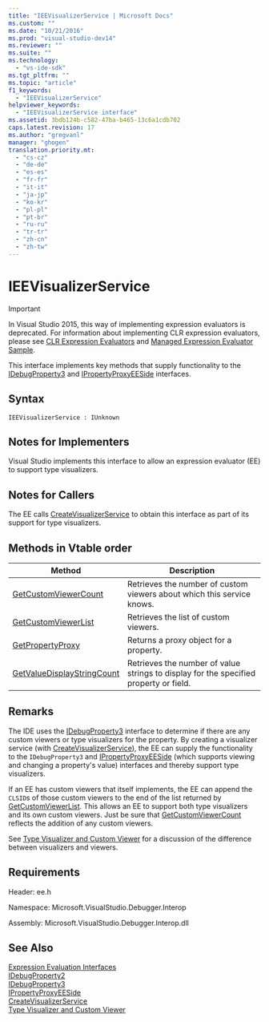 ```yaml
---
title: "IEEVisualizerService | Microsoft Docs"
ms.custom: ""
ms.date: "10/21/2016"
ms.prod: "visual-studio-dev14"
ms.reviewer: ""
ms.suite: ""
ms.technology: 
  - "vs-ide-sdk"
ms.tgt_pltfrm: ""
ms.topic: "article"
f1_keywords: 
  - "IEEVisualizerService"
helpviewer_keywords: 
  - "IEEVisualizerService interface"
ms.assetid: 3bdb124b-c582-47ba-b465-13c6a1cdb702
caps.latest.revision: 17
ms.author: "gregvanl"
manager: "ghogen"
translation.priority.mt: 
  - "cs-cz"
  - "de-de"
  - "es-es"
  - "fr-fr"
  - "it-it"
  - "ja-jp"
  - "ko-kr"
  - "pl-pl"
  - "pt-br"
  - "ru-ru"
  - "tr-tr"
  - "zh-cn"
  - "zh-tw"
---
```

# IEEVisualizerService
> [!IMPORTANT]
>  In Visual Studio 2015, this way of implementing expression evaluators is deprecated. For information about implementing CLR expression evaluators, please see [CLR Expression Evaluators](https://github.com/Microsoft/ConcordExtensibilitySamples/wiki/CLR-Expression-Evaluators) and [Managed Expression Evaluator Sample](https://github.com/Microsoft/ConcordExtensibilitySamples/wiki/Managed-Expression-Evaluator-Sample).  
  
 This interface implements key methods that supply functionality to the [IDebugProperty3](../extensibility-debugger-reference/idebugproperty3.md) and [IPropertyProxyEESide](../extensibility-debugger-reference/ipropertyproxyeeside.md) interfaces.  
  
## Syntax  
  
```  
IEEVisualizerService : IUnknown  
```  
  
## Notes for Implementers  
 Visual Studio implements this interface to allow an expression evaluator (EE) to support type visualizers.  
  
## Notes for Callers  
 The EE calls [CreateVisualizerService](../extensibility-debugger-reference/ieevisualizerserviceprovider--createvisualizerservice.md) to obtain this interface as part of its support for type visualizers.  
  
## Methods in Vtable order  
  
|Method|Description|  
|------------|-----------------|  
|[GetCustomViewerCount](../extensibility-debugger-reference/ieevisualizerservice--getcustomviewercount.md)|Retrieves the number of custom viewers about which this service knows.|  
|[GetCustomViewerList](../extensibility-debugger-reference/ieevisualizerservice--getcustomviewerlist.md)|Retrieves the list of custom viewers.|  
|[GetPropertyProxy](../extensibility-debugger-reference/ieevisualizerservice--getpropertyproxy.md)|Returns a proxy object for a property.|  
|[GetValueDisplayStringCount](../extensibility-debugger-reference/ieevisualizerservice--getvaluedisplaystringcount.md)|Retrieves the number of value strings to display for the specified property or field.|  
  
## Remarks  
 The IDE uses the [IDebugProperty3](../extensibility-debugger-reference/idebugproperty3.md) interface to determine if there are any custom viewers or type visualizers for the property. By creating a visualizer service (with [CreateVisualizerService](../extensibility-debugger-reference/ieevisualizerserviceprovider--createvisualizerservice.md)), the EE can supply the functionality to the `IDebugProperty3` and [IPropertyProxyEESide](../extensibility-debugger-reference/ipropertyproxyeeside.md) (which supports viewing and changing a property's value) interfaces and thereby support type visualizers.  
  
 If an EE has custom viewers that itself implements, the EE can append the `CLSID`s of those custom viewers to the end of the list returned by [GetCustomViewerList](../extensibility-debugger-reference/ieevisualizerservice--getcustomviewerlist.md). This allows an EE to support both type visualizers and its own custom viewers. Just be sure that [GetCustomViewerCount](../extensibility-debugger-reference/idebugproperty3--getcustomviewercount.md) reflects the addition of any custom viewers.  
  
 See [Type Visualizer and Custom Viewer](../extensibility-debugger/type-visualizer-and-custom-viewer.md) for a discussion of the difference between visualizers and viewers.  
  
## Requirements  
 Header: ee.h  
  
 Namespace: Microsoft.VisualStudio.Debugger.Interop  
  
 Assembly: Microsoft.VisualStudio.Debugger.Interop.dll  
  
## See Also  
 [Expression Evaluation Interfaces](../extensibility-debugger-reference/expression-evaluation-interfaces.md)   
 [IDebugProperty2](../extensibility-debugger-reference/idebugproperty2.md)   
 [IDebugProperty3](../extensibility-debugger-reference/idebugproperty3.md)   
 [IPropertyProxyEESide](../extensibility-debugger-reference/ipropertyproxyeeside.md)   
 [CreateVisualizerService](../extensibility-debugger-reference/ieevisualizerserviceprovider--createvisualizerservice.md)   
 [Type Visualizer and Custom Viewer](../extensibility-debugger/type-visualizer-and-custom-viewer.md)